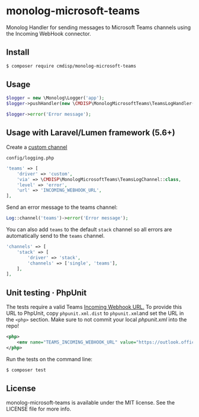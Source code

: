 # monolog-microsoft-teams

Monolog Handler for sending messages to Microsoft Teams channels using the Incoming WebHook connector.

## Install

```bash
$ composer require cmdisp/monolog-microsoft-teams
```

## Usage

```php
$logger = new \Monolog\Logger('app');
$logger->pushHandler(new \CMDISP\MonologMicrosoftTeams\TeamsLogHandler('INCOMING_WEBHOOK_URL', \Monolog\Level::Error));

$logger->error('Error message');
```

## Usage with Laravel/Lumen framework (5.6+)

Create a [custom channel](https://laravel.com/docs/master/logging#creating-custom-channels) 

`config/logging.php`

```php
'teams' => [
    'driver' => 'custom',
    'via' => \CMDISP\MonologMicrosoftTeams\TeamsLogChannel::class,
    'level' => 'error',
    'url' => 'INCOMING_WEBHOOK_URL',
],
```

Send an error message to the teams channel:

```php
Log::channel('teams')->error('Error message');
```

You can also add `teams` to the default `stack` channel so all errors are automatically send to the `teams` channel.

```php
'channels' => [
    'stack' => [
        'driver' => 'stack',
        'channels' => ['single', 'teams'],
    ],
],
```

## Unit testing · PhpUnit

The tests require a valid Teams [Incoming Webhook URL.](https://docs.microsoft.com/en-us/microsoftteams/platform/concepts/connectors/connectors-using) To provide this URL to PhpUnit, copy `phpunit.xml.dist` to `phpunit.xml`and set the URL in the `<php>` section. Make sure to not commit your local *phpunit.xml* into the repo!

```xml
<php>
    <env name="TEAMS_INCOMING_WEBHOOK_URL" value="https://outlook.office.com/webhook/..." />
</php>
```

Run the tests on the command line:

```bash
$ composer test
```

## License

monolog-microsoft-teams is available under the MIT license. See the LICENSE file for more info.
